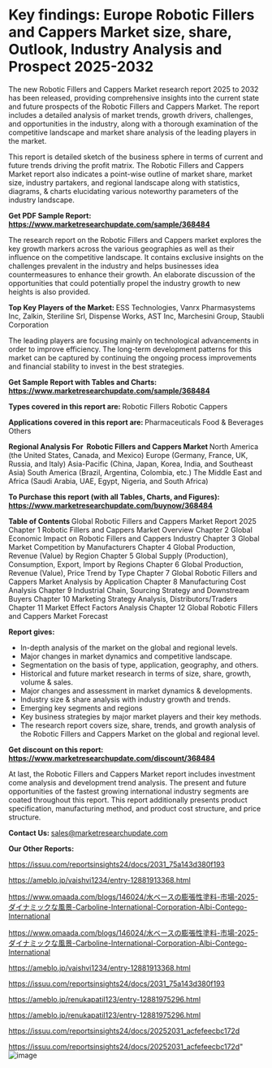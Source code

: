 # Key findings: Europe Robotic Fillers and Cappers Market size, share, Outlook, Industry Analysis and Prospect 2025-2032

The new Robotic Fillers and Cappers Market research report 2025 to 2032 has been released, providing comprehensive insights into the current state and future prospects of the Robotic Fillers and Cappers Market. The report includes a detailed analysis of market trends, growth drivers, challenges, and opportunities in the industry, along with a thorough examination of the competitive landscape and market share analysis of the leading players in the market.

This report is detailed sketch of the business sphere in terms of current and future trends driving the profit matrix. The Robotic Fillers and Cappers Market report also indicates a point-wise outline of market share, market size, industry partakers, and regional landscape along with statistics, diagrams, &amp; charts elucidating various noteworthy parameters of the industry landscape.

<strong><b>Get PDF Sample Report: <a href=https://www.marketresearchupdate.com/sample/368484>https://www.marketresearchupdate.com/sample/368484</a></b></strong>

The research report on the Robotic Fillers and Cappers market explores the key growth markers across the various geographies as well as their influence on the competitive landscape. It contains exclusive insights on the challenges prevalent in the industry and helps businesses idea countermeasures to enhance their growth. An elaborate discussion of the opportunities that could potentially propel the industry growth to new heights is also provided.

<strong><b>Top Key Players of the Market:
</b></strong>ESS Technologies, Vanrx Pharmasystems Inc, Zalkin, Steriline Srl, Dispense Works, AST Inc, Marchesini Group, Staubli Corporation<strong><b>
</b></strong>

The leading players are focusing mainly on technological advancements in order to improve efficiency. The long-term development patterns for this market can be captured by continuing the ongoing process improvements and financial stability to invest in the best strategies.

<strong><b>Get Sample Report with Tables and Charts: <a href=https://www.marketresearchupdate.com/sample/368484>https://www.marketresearchupdate.com/sample/368484</a></b></strong>

<strong><b>Types covered in this report are:
</b></strong>Robotic Fillers
Robotic Cappers<strong><b>
</b></strong>

<strong><b>Applications covered in this report are:
</b></strong>Pharmaceuticals
Food & Beverages
Others<strong><b>
</b></strong>

<strong><b>Regional Analysis For  Robotic Fillers and Cappers Market</b></strong><strong><b>
</b></strong>North America (the United States, Canada, and Mexico)
Europe (Germany, France, UK, Russia, and Italy)
Asia-Pacific (China, Japan, Korea, India, and Southeast Asia)
South America (Brazil, Argentina, Colombia, etc.)
The Middle East and Africa (Saudi Arabia, UAE, Egypt, Nigeria, and South Africa)

<strong><b>To Purchase this report (with all Tables, Charts, and Figures): <a href=https://www.marketresearchupdate.com/buynow/368484>https://www.marketresearchupdate.com/buynow/368484</a></b></strong>

<strong><b>Table of Contents</b></strong><strong><b>
</b></strong>Global Robotic Fillers and Cappers Market Report 2025
Chapter 1 Robotic Fillers and Cappers Market Overview
Chapter 2 Global Economic Impact on Robotic Fillers and Cappers Industry
Chapter 3 Global Market Competition by Manufacturers
Chapter 4 Global Production, Revenue (Value) by Region
Chapter 5 Global Supply (Production), Consumption, Export, Import by Regions
Chapter 6 Global Production, Revenue (Value), Price Trend by Type
Chapter 7 Global Robotic Fillers and Cappers Market Analysis by Application
Chapter 8 Manufacturing Cost Analysis
Chapter 9 Industrial Chain, Sourcing Strategy and Downstream Buyers
Chapter 10 Marketing Strategy Analysis, Distributors/Traders
Chapter 11 Market Effect Factors Analysis
Chapter 12 Global Robotic Fillers and Cappers Market Forecast

<strong><b>Report gives:</b></strong>

- In-depth analysis of the market on the global and regional levels.
- Major changes in market dynamics and competitive landscape.
- Segmentation on the basis of type, application, geography, and others.
- Historical and future market research in terms of size, share, growth, volume &amp; sales.
- Major changes and assessment in market dynamics &amp; developments.
- Industry size &amp; share analysis with industry growth and trends.
- Emerging key segments and regions
- Key business strategies by major market players and their key methods.
- The research report covers size, share, trends, and growth analysis of the Robotic Fillers and Cappers Market on the global and regional level.

<strong><b>Get discount on this report: <a href=https://www.marketresearchupdate.com/discount/368484>https://www.marketresearchupdate.com/discount/368484</a></b></strong>

At last, the Robotic Fillers and Cappers Market report includes investment come analysis and development trend analysis. The present and future opportunities of the fastest growing international industry segments are coated throughout this report. This report additionally presents product specification, manufacturing method, and product cost structure, and price structure.

<strong><b>Contact Us:
</b></strong>sales@marketresearchupdate.com

<strong>Our Other Reports:</strong>

<a href=https://issuu.com/reportsinsights24/docs/2031_75a143d380f193>https://issuu.com/reportsinsights24/docs/2031_75a143d380f193</a>

<a href=https://ameblo.jp/vaishvi1234/entry-12881913368.html>https://ameblo.jp/vaishvi1234/entry-12881913368.html</a>

<a href=https://www.omaada.com/blogs/146024/水ベースの膨張性塗料-市場-2025-ダイナミックな風景-Carboline-International-Corporation-Albi-Contego-International>https://www.omaada.com/blogs/146024/水ベースの膨張性塗料-市場-2025-ダイナミックな風景-Carboline-International-Corporation-Albi-Contego-International</a>

<a href=https://www.omaada.com/blogs/146024/水ベースの膨張性塗料-市場-2025-ダイナミックな風景-Carboline-International-Corporation-Albi-Contego-International>https://www.omaada.com/blogs/146024/水ベースの膨張性塗料-市場-2025-ダイナミックな風景-Carboline-International-Corporation-Albi-Contego-International</a>

<a href=https://ameblo.jp/vaishvi1234/entry-12881913368.html>https://ameblo.jp/vaishvi1234/entry-12881913368.html</a>

<a href=https://issuu.com/reportsinsights24/docs/2031_75a143d380f193>https://issuu.com/reportsinsights24/docs/2031_75a143d380f193</a>

<a href=https://ameblo.jp/renukapatil123/entry-12881975296.html>https://ameblo.jp/renukapatil123/entry-12881975296.html</a>

<a href=https://ameblo.jp/renukapatil123/entry-12881975296.html>https://ameblo.jp/renukapatil123/entry-12881975296.html</a>

<a href=https://issuu.com/reportsinsights24/docs/20252031_acfefeecbc172d>https://issuu.com/reportsinsights24/docs/20252031_acfefeecbc172d</a>

<a href=https://issuu.com/reportsinsights24/docs/20252031_acfefeecbc172d>https://issuu.com/reportsinsights24/docs/20252031_acfefeecbc172d</a>"
![image](https://github.com/user-attachments/assets/44599dd1-9acb-4e51-8fe0-1ae25d98b5b7)
